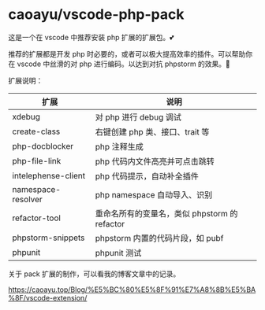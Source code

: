 # caoayu/vscode-php-pack 

这是一个在 vscode 中推荐安装 php 扩展的扩展包。💕

推荐的扩展都是开发 php 时必要的，或者可以极大提高效率的插件。可以帮助你在 vscode 中丝滑的对 php 进行编码。以达到对抗 phpstorm 的效果。🤣

扩展说明：

| 扩展 | 说明 |
| --  | --  |
|  xdebug   |   对 php 进行 debug 调试    |
| create-class | 右键创建 php 类、接口、trait 等|
| php-docblocker | php 注释生成 |
| php-file-link | php 代码内文件高亮并可点击跳转 | 
| intelephense-client | php 代码提示，自动补全插件 |
| namespace-resolver | php namespace 自动导入、识别 |
| refactor-tool | 重命名所有的变量名，类似 phpstorm 的 refactor |
| phpstorm-snippets | phpstorm 内置的代码片段，如 pubf |
| phpunit | phpunit 测试 |



关于 pack 扩展的制作，可以看我的博客文章中的记录。

https://caoayu.top/Blog/%E5%BC%80%E5%8F%91%E7%A8%8B%E5%BA%8F/vscode-extension/